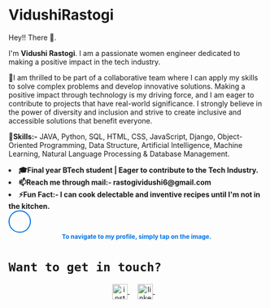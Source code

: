 # VidushiRastogi
<p>Hey!! There 👋.</p>
<p>I'm <strong>Vidushi Rastogi</strong>. I am a passionate women engineer dedicated to making a positive impact in the tech industry.</p>
<p> 🔭I am thrilled to be part of a collaborative team where I can apply my skills to solve complex problems and develop innovative solutions. Making a positive impact through technology is my driving force, and I am eager to contribute to projects that have real-world significance. I strongly believe in the power of diversity and inclusion and strive to create inclusive and accessible solutions that benefit everyone.</p>

<strong>🧠Skills:-</strong> JAVA, Python, SQL, HTML, CSS, JavaScript, Django, Object-Oriented Programming, Data Structure, Artificial Intelligence, Machine Learning, Natural Language Processing & Database Management.

<li><b>🎓Final year BTech student | Eager to contribute to the Tech Industry.</li></b>
<li><b>📫Reach me through mail:- rastogividushi6@gmail.com</li></b>
<li><b>⚡Fun Fact:- I can cook delectable and inventive recipes until I'm not in the kitchen.</li></b>


<a href="https://github.com/VidushiRastogi15" style="text-decoration: none;">
  <div style="display: inline-block; border: 2px solid #0073e6; border-radius: 100%; overflow: hidden; width: 40px; height: 40px;">
    <img src="https://github.com/VidushiRastogi15.png" alt="GitHub Icon" style="width: 10%; height: 10%; object-fit: cover;">
  </div>
  <div style="font-size: 12px; font-weight: bold; color: #0073e6; text-align: center;">To navigate to my profile, simply tap on the image.</div>
</a>





# `Want to get in touch?`

<p align="center">
  <a href="https://www.instagram.com/vidu.rastogi/" target="blank">
    <img align="center" src="https://upload.wikimedia.org/wikipedia/commons/thumb/a/a5/Instagram_icon.png/2048px-Instagram_icon.png" alt="instagram" height="30" width="30" />
  </a>&nbsp;&nbsp;&nbsp;
  <a href="https://www.linkedin.com/in/vidushi-rastogi-9b67a1209/" target="blank">
    <img align="center" src="https://seeklogo.com/images/L/linkedin-icon-logo-05B2880899-seeklogo.com.png" alt="linkedin" height="30" width="30" />
  </a>&nbsp;&nbsp;&nbsp;
</p>

